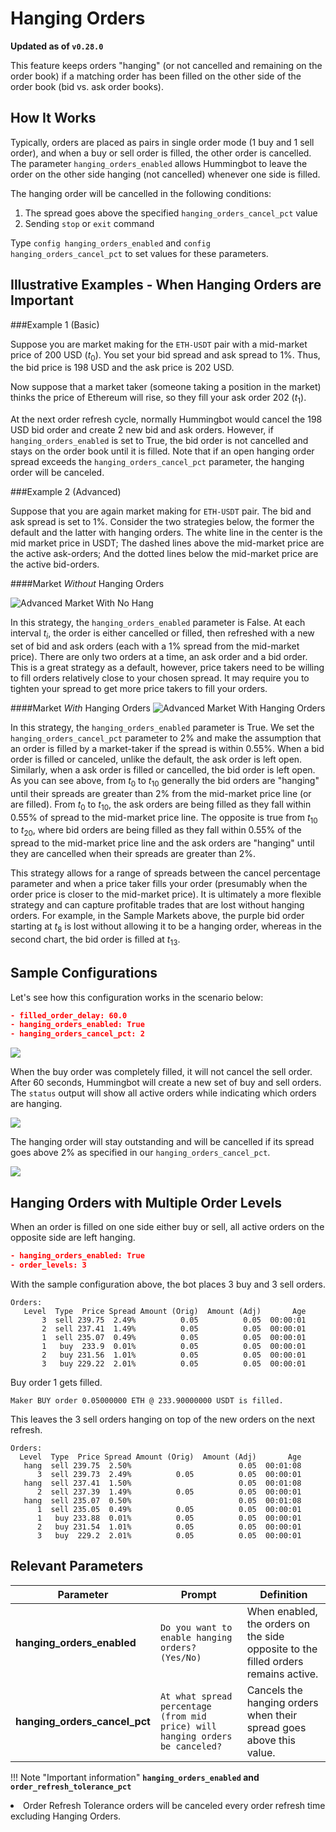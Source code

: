 # Hanging Orders

**Updated as of `v0.28.0`**

This feature keeps orders "hanging" (or not cancelled and remaining on the order book) if a matching order has been filled on the other side of the order book (bid vs. ask order books).

## How It Works

Typically, orders are placed as pairs in single order mode (1 buy and 1 sell order), and when a buy or sell order is filled, the other order is cancelled. The parameter `hanging_orders_enabled` allows Hummingbot to leave the order on the other side hanging (not cancelled) whenever one side is filled.

The hanging order will be cancelled in the following conditions:

1. The spread goes above the specified `hanging_orders_cancel_pct` value
2. Sending `stop` or `exit` command

Type `config hanging_orders_enabled` and `config hanging_orders_cancel_pct` to set values for these parameters. 

## Illustrative Examples - When Hanging Orders are Important

###Example 1 (Basic)

Suppose you are market making for the `ETH-USDT` pair with a mid-market price of 200 USD ($t_0$). You set your bid spread and ask spread to 1%. Thus, the bid price is 198 USD and the ask price is 202 USD. 

Now suppose that a market taker (someone taking a position in the market) thinks the price of Ethereum will rise, so they fill your ask order 202 ($t_1$). 

At the next order refresh cycle, normally Hummingbot would cancel the 198 USD bid order and create 2 new bid and ask orders. However, if `hanging_orders_enabled` is set to True, the bid order is not cancelled and stays on the order book until it is filled. Note that if an open hanging order spread exceeds the `hanging_orders_cancel_pct` parameter, the hanging order will be canceled.

###Example 2 (Advanced)

Suppose that you are again market making for `ETH-USDT` pair. The bid and ask spread is set to 1%. Consider the two strategies below, the former the default and the latter with hanging orders. The white line in the center is the mid market price in USDT; The dashed lines above the mid-market price are the active ask-orders; And the dotted lines below the mid-market price are the active bid-orders.

####Market *Without* Hanging Orders

![Advanced Market With No Hang](/assets/img/hanging_orders_example_market_adv_no_hang.png)

In this strategy, the `hanging_orders_enabled` parameter is False. At each interval $t_i$, the order is either cancelled or filled, then refreshed with a new set of bid and ask orders (each with a 1% spread from the mid-market price). There are only two orders at a time, an ask order and a bid order. This is a great strategy as a default, however, price takers need to be willing to fill orders relatively close to your chosen spread. It may require you to tighten your spread to get more price takers to fill your orders. 

####Market *With* Hanging Orders
![Advanced Market With Hanging Orders](/assets/img/hanging_orders_example_market_adv_with_hang.png)

In this strategy, the `hanging_orders_enabled` parameter is True. We set the `hanging_orders_cancel_pct` parameter to 2% and make the assumption that an order is filled by a market-taker if the spread is within 0.55%. When a bid order is filled or canceled, unlike the default, the ask order is left open. Similarly, when a ask order is filled or cancelled, the bid order is left open. As you can see above, from $t_0$ to $t_{10}$ generally the bid orders are "hanging" until their spreads are greater than 2% from the mid-market price line (or are filled). From $t_0$ to $t_{10}$, the ask orders are being filled as they fall within 0.55% of spread to the mid-market price line. The opposite is true from $t_{10}$ to $t_{20}$, where bid orders are being filled as they fall within 0.55% of the spread to the mid-market price line and the ask orders are "hanging" until they are cancelled when their spreads are greater than 2%. 

This strategy allows for a range of spreads between the cancel percentage parameter and when a price taker fills your order (presumably when the order price is closer to the mid-market price). It is ultimately a more flexible strategy and can capture profitable trades that are lost without hanging orders. For example, in the Sample Markets above, the purple bid order starting at $t_8$ is lost without allowing it to be a hanging order, whereas in the second chart, the bid order is filled at $t_{13}$.

## Sample Configurations

Let's see how this configuration works in the scenario below:

```json
- filled_order_delay: 60.0
- hanging_orders_enabled: True
- hanging_orders_cancel_pct: 2
```

![](/assets/img/hanging_order2.png)

When the buy order was completely filled, it will not cancel the sell order. After 60 seconds, Hummingbot will create a new set of buy and sell orders. The `status` output will show all active orders while indicating which orders are hanging.

![](/assets/img/hanging_order3.png)

The hanging order will stay outstanding and will be cancelled if its spread goes above 2% as specified in our `hanging_orders_cancel_pct`.

![](/assets/img/hanging_order4.png)

## Hanging Orders with Multiple Order Levels

When an order is filled on one side either buy or sell, all active orders on the opposite side are left hanging.

```json
- hanging_orders_enabled: True
- order_levels: 3
```

With the sample configuration above, the bot places 3 buy and 3 sell orders.

```
Orders:                                                                
   Level  Type  Price Spread Amount (Orig)  Amount (Adj)       Age 
       3  sell 239.75  2.49%          0.05          0.05  00:00:01 
       2  sell 237.41  1.49%          0.05          0.05  00:00:01 
       1  sell 235.07  0.49%          0.05          0.05  00:00:01 
       1   buy  233.9  0.01%          0.05          0.05  00:00:01 
       2   buy 231.56  1.01%          0.05          0.05  00:00:01 
       3   buy 229.22  2.01%          0.05          0.05  00:00:01 
```

Buy order 1 gets filled.

```
Maker BUY order 0.05000000 ETH @ 233.90000000 USDT is filled.  
```

This leaves the 3 sell orders hanging on top of the new orders on the next refresh.

```
Orders:                                                               
  Level  Type  Price Spread Amount (Orig)  Amount (Adj)       Age 
   hang  sell 239.75  2.50%                        0.05  00:01:08 
      3  sell 239.73  2.49%          0.05          0.05  00:00:01 
   hang  sell 237.41  1.50%                        0.05  00:01:08 
      2  sell 237.39  1.49%          0.05          0.05  00:00:01 
   hang  sell 235.07  0.50%                        0.05  00:01:08 
      1  sell 235.05  0.49%          0.05          0.05  00:00:01 
      1   buy 233.88  0.01%          0.05          0.05  00:00:01 
      2   buy 231.54  1.01%          0.05          0.05  00:00:01 
      3   buy  229.2  2.01%          0.05          0.05  00:00:01 

```


## Relevant Parameters

| Parameter | Prompt | Definition |
|-----------|--------|------------|
| **hanging_orders_enabled** | `Do you want to enable hanging orders? (Yes/No)` | When enabled, the orders on the side opposite to the filled orders remains active. |
| **hanging_orders_cancel_pct** | `At what spread percentage (from mid price) will hanging orders be canceled?` | Cancels the hanging orders when their spread goes above this value. |

!!! Note "Important information"
    **`hanging_orders_enabled` and `order_refresh_tolerance_pct`**
    <li> Order Refresh Tolerance orders will be canceled every order refresh time excluding Hanging Orders.